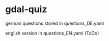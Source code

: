 # gdal-quiz

german questions stored in questions_DE.yaml

english version in questions_EN.yaml (ToDo)


